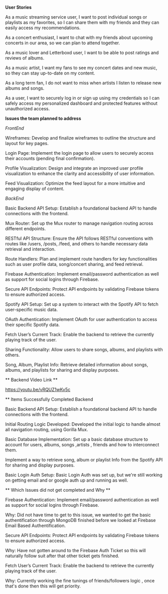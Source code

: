 **User Stories** 

As a music streaming service user, I want to post individual songs or playlists as my favorites, so I can share them with my friends and they can easily access my recommendations.

As a concert enthusiast, I want to chat with my friends about upcoming concerts in our area, so we can plan to attend together.

As a music lover and Letterboxd user, I want to be able to post ratings and reviews of albums.

As a music artist, I want my fans to see my concert dates and new music, so they can stay up-to-date on my content.

As a long term fan, I do not want to miss when artists I listen to release new albums and songs.

As a user, I want to securely log in or sign up using my credentials so I can safely access my personalized dashboard and protected features without unauthorized access. 

**Issues the team planned to address**

*FrontEnd*

Wireframes: Develop and finalize wireframes to outline the structure and layout for key pages.

Login Page: Implement the login page to allow users to securely access their accounts (pending final confirmation).

Profile Visualization: Design and integrate an improved user profile visualization to enhance the clarity and accessibility of user information.

Feed Visualization: Optimize the feed layout for a more intuitive and engaging display of content.

*BackEnd*

Basic Backend API Setup: Establish a foundational backend API to handle connections with the frontend.

Mux Router: Set up the Mux router to manage navigation routing across different endpoints.

RESTful API Structure: Ensure the API follows RESTful conventions with routes like /users, /posts, /feed, and others to handle necessary data retrieval and interaction.

Route Handlers: Plan and implement route handlers for key functionalities such as user profile data, song/concert sharing, and feed retrieval.

Firebase Authentication: Implement email/password authentication as well as support for social logins through Firebase.

Secure API Endpoints: Protect API endpoints by validating Firebase tokens to ensure authorized access.

Spotify API Setup: Set up a system to interact with the Spotify API to fetch user-specific music data.

OAuth Authentication: Implement OAuth for user authentication to access their specific Spotify data.

Fetch User’s Current Track: Enable the backend to retrieve the currently playing track of the user.

Sharing Functionality: Allow users to share songs, albums, and playlists with others.

Song, Album, Playlist Info: Retrieve detailed information about songs, albums, and playlists for sharing and display purposes.

** Backend Video Link **

https://youtu.be/vRQUZ1wKv5c

** Items Successfully Completed Backend

Basic Backend API Setup: Establish a foundational backend API to handle connections with the frontend.

Initial Routing Logic Developed: Developed the initial logic to handle almost all navigation routing, using Gorilla Mux.

Basic Database Implementation: Set up a basic database structure to account for users, albums, songs ,artists , friends and how to interconnect them.

Implement a way to retrieve song, album or playlist Info from the Spotify API for sharing and display purposes.

Basic Login Auth Setup: Basic Login Auth was set up, but we're still working on getting email and or google auth up and running as well. 

** Which Issues did not get completed and Why ** 

Firebase Authentication: Implement email/password authentication as well as support for social logins through Firebase.

Why: Did not have time to get to this issue, we wanted to get the basic authentification through MongoDB finished before we looked at Firebase Email Based Authentification. 

Secure API Endpoints: Protect API endpoints by validating Firebase tokens to ensure authorized access.

Why: Have not gotten around to the Firebase Auth Ticket so this will naturally follow suit after that other ticket gets finished. 

Fetch User’s Current Track: Enable the backend to retrieve the currently playing track of the user.

Why: Currently working the fine tunings of friends/followers logic , once that's done then this will get priority. 










